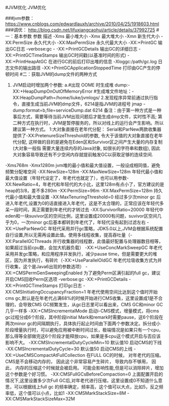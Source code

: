#JVM优化
JVM优化

###jvm参数：
https://www.cnblogs.com/edwardlauxh/archive/2010/04/25/1918603.html
###调优：
http://blog.csdn.net/lifuxiangcaohui/article/details/37992725
#一：基本参数
参数	描述
  -Xms	最小堆大小
  -Xmx	最大堆大小
  -Xmn	新生代大小
  -XX:PermSize	永久代大小
  -XX:MaxPermSize	永久代最大大小
  -XX:+PrintGC	输出GC日志
  -verbose:gc	-
  -XX:+PrintGCDetails	输出GC的详细日志
  -XX:+PrintGCTimeStamps	输出GC时间戳(以基准时间的形式)
  -XX:+PrintHeapAtGC	在进行GC的前后打印出堆的信息
  -Xloggc:/path/gc.log	日志文件的输出路径
  -XX:+PrintGCApplicationStoppedTime	打印由GC产生的停顿时间
#二：获取JVM的dump文件的两种方式
1. JVM启动时增加两个参数:
a.#出现 OOME 时生成堆 dump:-XX:+HeapDumpOnOutOfMemoryError
  #生成堆文件地址：-XX:HeapDumpPath=/home/liuke/jvmlogs/
2.发现程序异常前通过执行指令，直接生成当前JVM的dmp文件，6214是指JVM的进程号
  jmap -dump:format=b,file=serviceDump.dat 6214
备注：由于第一种方式是一种事后方式，需要等待当前JVM出现问题后才能生成dmp文件，实时性不高;
   第二种方式在执行时，JVM是暂停服务的，所以对线上的运行会产生影响。所以建议第一种方式。
1:大对象直接在老年代分配：
Serial和ParNew两款收集器提供了-XX:PretenureSizeThreshold的参数, 令大于该值的大对象直接在老年代分配, 这样做的目的是避免在Eden区和Survivor区之间产生大量的内存复制(大对象一般指 需要大量连续内存的Java对象, 如很长的字符串和数组), 因此大对象容易导致还有不少空闲内存就提前触发GC以获取足够的连续空间.

-Xms768m -Xmx1280m  jvm堆的最小值和最大值设置，一般设成相同值，避免频繁分配堆空间
-XX:NewSize=128m -XX:MaxNewSize=128m  年轻代最小值和最大值设置（年轻代设定了，年老代也就定了），也可以用参数-XX:NewRatio=4，年老代和年轻代的大小比，这里128m有点小了，官方建议的是heap的3/8，差不多280m
-XX:PermSize=96m -XX:MaxPermSize=128m 持久代最小值和最大值设置
-XX:MaxTenuringThreshold=0  经过多少次minor gc 后进入年老代,设置为0的话直接进入年老代，这是不太合理的，正常应该在年轻代多呆一段时间，真正需要到年老代的才转过去
-XX:SurvivorRatio=20000  年轻代中eden和一块suvivor区的空间比例，这里设置成20000有问题，suvivor区空间几乎为0，一次minor gc后基本都转到年老代了，年轻代没有起到过滤左右
-XX:+UseParNewGC  年轻代采用并行gc策略，JDK5.0以上,JVM会根据系统配置自行设置,所以无需再设置此值。使用多线程收集，提高吞吐量（-XX:ParallelGCThreads 并行收集器的线程数，此值最好配置与处理器数目相等，如果超过当前cpu数，会加大机器负载）
-XX:+UseConcMarkSweepGC  年老代采用并发gc策略，和应用程序并发执行，减少pause time，但是需要更大的堆区，因为并发执行，有碎片（-XX:+UseParallelOldGC 年老代垃圾收集方式为并行收集，这个是Java6出现的参数选项）
-XX:+CMSPermGenSweepingEnabled  为了避免Perm区满引起的full gc，建议开启CMS回收Perm区选项
-verbose:gc -XX:+PrintGCDetails -XX:+PrintGCTimeStamps  打印gc日志
-XX:CMSInitiatingOccupancyFraction=1 年老代使用空间比达到这个值时开始cms gc,默认是在年老代占满68%的时候开始进行CMS收集，这里设置成1是不合理的，会导致CMS GC频繁发生，从gc日志里可以看出来，CMS GC和minor GC几乎一样多
-XX:+CMSIncrementalMode 启动i-CMS模式，增量模式，将cms gc过程分成6个阶段，其中阶段initial Mark和remark时需要pause，这6个阶段在两次minor gc的间隔期执行，具体执行起止时间由下面两个参数决定。拆分成小阶段增量执行时，可以避免应用被中断时间过长，极端情况是如果只有一个cpu，那么得等全部做完这6个阶段才能释放cpu，如果是多cpu这个模式开启与否应该影响不大。
-XX:CMSIncrementalDutyCycleMin=10 默认值10 启动CMS的下线
-XX:CMSIncrementalDutyCycle=30 默认值50 启动CMS的上线
-XX:+UseCMSCompactAtFullCollection  在FULL GC的时候， 对年老代的压缩。CMS是不会移动内存的， 因此这个非常容易产生碎片， 导致内存不够用， 因此， 内存的压缩这个时候就会被启用。 可能会影响性能,但是可以消除碎片，增加这个参数是个好习惯。
-XX:CMSFullGCsBeforeCompaction=0  上面配置开启的情况下,这里设置多少次Full GC后,对年老代进行压缩，这里设置成0不知道什么意思，可以根据线上full gc 的频率确定，频率高，这个值可以大点，比如5，反之频率低，这个值可以小点，比如1
-XX:CMSMarkStackSize=8M
-XX:CMSMarkStackSizeMax=32M
